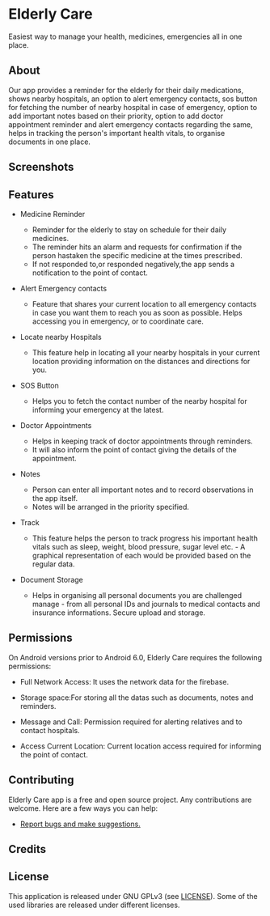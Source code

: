# Elderly Care<!-- [![Build Status](https://travis-ci.org/wallabag/android-app.svg?branch=master)](https://travis-ci.org/wallabag/android-app)-->
<!--
<img src="microorganism.png" align="left"
     width="200" hspace="10" vspace="10">
-->

Easiest way to manage your health, medicines, emergencies all in one place.

## About

Our app provides a reminder for the elderly for their daily medications, shows nearby hospitals,  an option to alert emergency contacts, sos button for fetching the number of nearby hospital in case of emergency, option to add important notes based on their priority, option to add doctor appointment reminder and alert emergency contacts regarding the same, helps in tracking the person's important health vitals, to organise documents in one place.

## Screenshots
<!--
<img src="1.jpg" align="left"
width="200"
    hspace="10" vspace="10">
<img src="2.jpg" align="center"
width="200"
    hspace="10" vspace="10">
<img src="3.jpg" align="center"
width="200"
    hspace="10" vspace="10">
-->
## Features

- Medicine Reminder
  - Reminder for the elderly to stay on schedule for their daily medicines.
  - The reminder hits an alarm and requests for confirmation if the person hastaken the specific medicine at the times prescribed. 
  - If not responded to,or responded negatively,the app sends a notification to the point of contact.

- Alert Emergency contacts
  - Feature that shares your current location to all emergency contacts in case you want them to reach you as soon as possible. Helps       accessing you in emergency, or to coordinate care.

- Locate nearby Hospitals
  - This feature help in locating all your nearby hospitals in your current location providing information on the distances and      directions for you.

- SOS Button
  - Helps you to fetch the contact number of the nearby hospital for informing your emergency at the latest.

- Doctor Appointments
  - Helps in keeping track of doctor appointments through reminders.
  - It will also inform the point of contact giving the details of the appointment.

- Notes
  - Person can enter all important notes and to record observations in the app itself. 
  - Notes will be arranged in the priority specified.

- Track
  - This feature helps the person to track progress his important health vitals such as sleep, weight, blood pressure, sugar level etc.   - A graphical representation of each would be provided based on the regular data.

- Document Storage
  - Helps in organising all personal documents you are challenged manage - from all personal IDs and journals to medical contacts and    insurance informations. Secure upload and storage.

## Permissions

On Android versions prior to Android 6.0, Elderly Care requires the following permissions:

- Full Network Access: It uses the network data for the firebase.

- Storage space:For storing all the datas such as documents, notes and reminders.
  
- Message and Call: Permission required for alerting relatives and to contact hospitals.

- Access Current Location: Current location access required for informing the point of contact.

## Contributing

Elderly Care app is a free and open source project. Any contributions are welcome. Here are a few ways you can help:
 * [Report bugs and make suggestions.](https://github.com/wallabag/android-app/issues)
 

## Credits  

<!--Thanks to  Wanicon (https://flaticon.com/authors/wanicon) for the app icon.-->

## License

This application is released under GNU GPLv3 (see [LICENSE](LICENSE)).
Some of the used libraries are released under different licenses.
